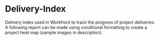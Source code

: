 # Delivery-Index
Delivery index used in Workfront to track the progress of project deliveries. A following report can be made using conditional formatting to create a project heat map (sample images in description).
